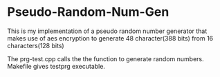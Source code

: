 # Pseudo-Random-Num-Gen
This is my implementation of a pseudo random number generator that makes use of aes encryption to generate 48 character(388 bits) from 16 characters(128 bits)

The prg-test.cpp calls the the function to generate random numbers. Makefile gives testprg executable.
